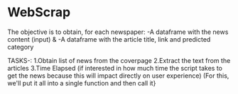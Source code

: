 # WebScrap
The objective is to obtain, for each newspaper: 
-A dataframe with the news content (input) &amp;
-A dataframe with the article title, link and predicted category

TASKS-:
1.Obtain list of news from the coverpage
2.Extract the text from the articles
3.Time Elapsed
(if interested in how much time the script takes to get the news because this will impact directly on user experience)
(For this, we'll put it all into a single function and then call it}
